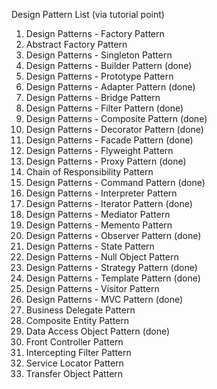 Design Pattern List (via tutorial point)

1. Design Patterns - Factory Pattern
2. Abstract Factory Pattern
3. Design Patterns - Singleton Pattern
4. Design Patterns - Builder Pattern (done)
5. Design Patterns - Prototype Pattern
6. Design Patterns - Adapter Pattern (done)
7. Design Patterns - Bridge Pattern
8. Design Patterns - Filter Pattern (done)
9. Design Patterns - Composite Pattern (done)
10. Design Patterns - Decorator Pattern (done)
11. Design Patterns - Facade Pattern (done)
12. Design Patterns - Flyweight Pattern
13. Design Patterns - Proxy Pattern (done)
14. Chain of Responsibility Pattern
15. Design Patterns - Command Pattern (done)
16. Design Patterns - Interpreter Pattern 
17. Design Patterns - Iterator Pattern (done)
18. Design Patterns - Mediator Pattern
19. Design Patterns - Memento Pattern
20. Design Patterns - Observer Pattern (done)
21. Design Patterns - State Pattern
22. Design Patterns - Null Object Pattern
23. Design Patterns - Strategy Pattern (done)
24. Design Patterns - Template Pattern (done)
25. Design Patterns - Visitor Pattern
26. Design Patterns - MVC Pattern (done)
27. Business Delegate Pattern
28. Composite Entity Pattern
29. Data Access Object Pattern (done)
30. Front Controller Pattern
31. Intercepting Filter Pattern
32. Service Locator  Pattern
33. Transfer Object Pattern